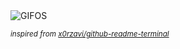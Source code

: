 <div align="justify">
<picture>
    <source media="(prefers-color-scheme: dark)" srcset="https://i.ibb.co/0yZ4Fh0Q/output-gif.gif">
    <source media="(prefers-color-scheme: light)" srcset="https://i.ibb.co/0yZ4Fh0Q/output-gif.gif">
    <img alt="GIFOS" src="https://i.ibb.co/0yZ4Fh0Q/output-gif.gif">
</picture>

<sub><i>inspired from [x0rzavi/github-readme-terminal](https://github.com/x0rzavi/github-readme-terminal)</i></sub>

</div>

<!-- Image deletion URL: https://ibb.co/23PVsgz5/c2778b5c11da146ee8dbe0bdd1324a90 -->